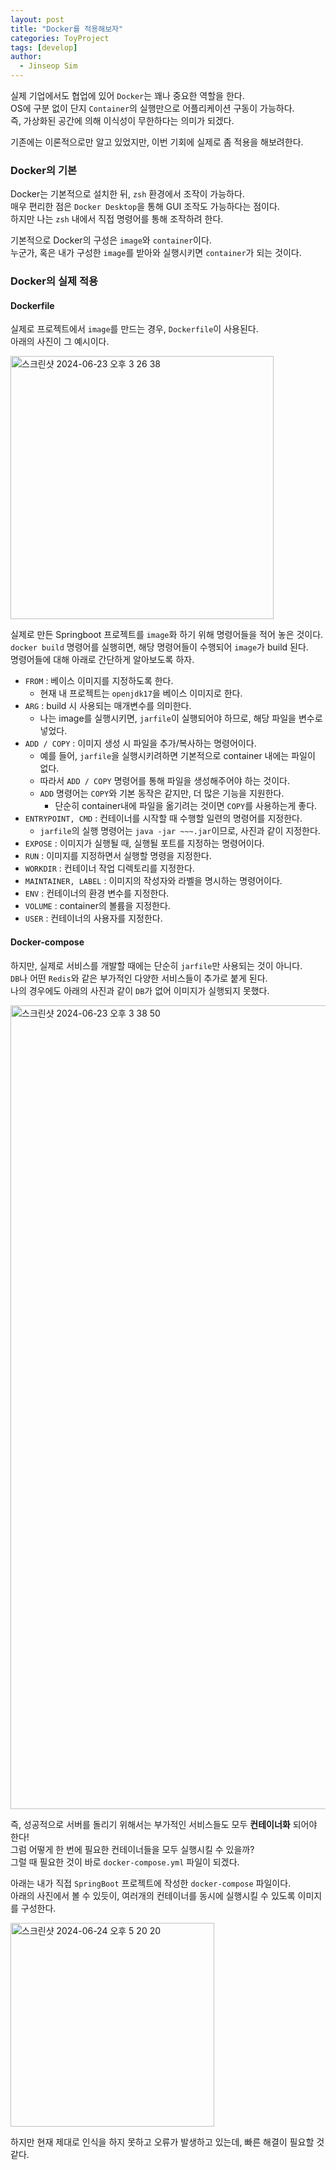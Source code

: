 ```yaml
---
layout: post
title: "Docker를 적용해보자"
categories: ToyProject
tags: [develop]
author:
  - Jinseop Sim
---
```

실제 기업에서도 협업에 있어 ```Docker```는 꽤나 중요한 역할을 한다.  
OS에 구분 없이 단지 ```Container```의 실행만으로 어플리케이션 구동이 가능하다.  
즉, 가상화된 공간에 의해 이식성이 무한하다는 의미가 되겠다.  

기존에는 이론적으로만 알고 있었지만, 이번 기회에 실제로 좀 적용을 해보려한다.  

### Docker의 기본
Docker는 기본적으로 설치한 뒤, ```zsh``` 환경에서 조작이 가능하다.  
매우 편리한 점은 ```Docker Desktop```을 통해 GUI 조작도 가능하다는 점이다.  
하지만 나는 ```zsh``` 내에서 직접 명령어를 통해 조작하려 한다.  

기본적으로 Docker의 구성은 ```image```와 ```container```이다.  
누군가, 혹은 내가 구성한 ```image```를 받아와 실행시키면 ```container```가 되는 것이다.  

### Docker의 실제 적용
#### Dockerfile
실제로 프로젝트에서 ```image```를 만드는 경우, ```Dockerfile```이 사용된다.  
아래의 사진이 그 예시이다.  

<img width="421" alt="스크린샷 2024-06-23 오후 3 26 38" src="https://github.com/Jinseop-Sim/Jinseop-Sim.github.io/assets/71700079/4a9157b1-a1d6-475a-a7e8-bd2ec1d6e029">  

실제로 만든 Springboot 프로젝트를 ```image```화 하기 위해 명령어들을 적어 놓은 것이다.  
```docker build``` 명령어를 실행히면, 해당 명령어들이 수행되어 ```image```가 build 된다.  
명령어들에 대해 아래로 간단하게 알아보도록 하자.  
- ```FROM``` : 베이스 이미지를 지정하도록 한다.
  - 현재 내 프로젝트는 ```openjdk17```을 베이스 이미지로 한다.
- ```ARG``` : build 시 사용되는 매개변수를 의미한다.
  - 나는 image를 실행시키면, ```jarfile```이 실행되어야 하므로, 해당 파일을 변수로 넣었다.
- ```ADD / COPY``` : 이미지 생성 시 파일을 추가/복사하는 명령어이다.
  - 예를 들어, ```jarfile```을 실행시키려하면 기본적으로 container 내에는 파일이 없다.
  - 따라서 ```ADD / COPY``` 명령어를 통해 파일을 생성해주어야 하는 것이다.
  - ```ADD``` 명령어는 ```COPY```와 기본 동작은 같지만, 더 많은 기능을 지원한다.
    - 단순히 container내에 파일을 옮기려는 것이면 ```COPY```를 사용하는게 좋다.
- ```ENTRYPOINT, CMD``` : 컨테이너를 시작할 때 수행할 일련의 명령어를 지정한다.
  - ```jarfile```의 실행 명령어는 ```java -jar ~~~.jar```이므로, 사진과 같이 지정한다.
- ```EXPOSE``` : 이미지가 실행될 때, 실행될 포트를 지정하는 명령어이다.
- ```RUN``` : 이미지를 지정하면서 실행할 명령을 지정한다.
- ```WORKDIR``` : 컨테이너 작업 디렉토리를 지정한다.
- ```MAINTAINER, LABEL``` : 이미지의 작성자와 라벨을 명시하는 명령어이다.
- ```ENV``` : 컨테이너의 환경 변수를 지정한다.
- ```VOLUME``` : container의 볼륨을 지정한다.
- ```USER``` : 컨테이너의 사용자를 지정한다.

#### Docker-compose
하지만, 실제로 서비스를 개발할 때에는 단순히 ```jarfile```만 사용되는 것이 아니다.  
```DB```나 어떤 ```Redis```와 같은 부가적인 다양한 서비스들이 추가로 붙게 된다.  
나의 경우에도 아래의 사진과 같이 ```DB```가 없어 이미지가 실행되지 못했다.  

<img width="1286" alt="스크린샷 2024-06-23 오후 3 38 50" src="https://github.com/Jinseop-Sim/Jinseop-Sim.github.io/assets/71700079/aa900aca-9f48-4d6e-9afd-1b6ef4a97c5e">  

즉, 성공적으로 서버를 돌리기 위해서는 부가적인 서비스들도 모두 __컨테이너화__ 되어야 한다!  
그럼 어떻게 한 번에 필요한 컨테이너들을 모두 실행시킬 수 있을까?  
그럴 때 필요한 것이 바로 ```docker-compose.yml``` 파일이 되겠다.  

아래는 내가 직접 ```SpringBoot``` 프로젝트에 작성한 ```docker-compose``` 파일이다.  
아래의 사진에서 볼 수 있듯이, 여러개의 컨테이너를 동시에 실행시킬 수 있도록 이미지를 구성한다.  

<img width="326" alt="스크린샷 2024-06-24 오후 5 20 20" src="https://github.com/Jinseop-Sim/Jinseop-Sim.github.io/assets/71700079/38c8210e-5618-401b-97c5-c51ab738a6b8">  

하지만 현재 제대로 인식을 하지 못하고 오류가 발생하고 있는데, 빠른 해결이 필요할 것 같다.  
